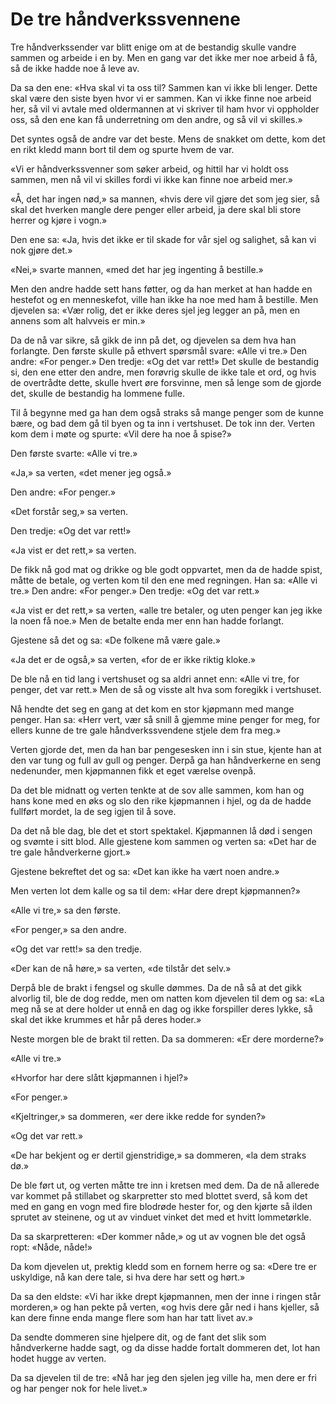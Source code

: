 # De tre håndverkssvennene

Tre håndverkssender var blitt enige om at de bestandig skulle vandre sammen og arbeide i en by. Men en gang var det ikke mer noe arbeid å få, så de ikke hadde noe å leve av.

Da sa den ene: «Hva skal vi ta oss til? Sammen kan vi ikke bli lenger. Dette skal være den siste byen hvor vi er sammen. Kan vi ikke finne noe arbeid her, så vil vi avtale med oldermannen at vi skriver til ham hvor vi oppholder oss, så den ene kan få underretning om den andre, og så vil vi skilles.»

Det syntes også de andre var det beste. Mens de snakket om dette, kom det en rikt kledd mann bort til dem og spurte hvem de var.

«Vi er håndverkssvenner som søker arbeid, og hittil har vi holdt oss sammen, men nå vil vi skilles fordi vi ikke kan finne noe arbeid mer.»

«Å, det har ingen nød,» sa mannen, «hvis dere vil gjøre det som jeg sier, så skal det hverken mangle dere penger eller arbeid, ja dere skal bli store herrer og kjøre i vogn.»

Den ene sa: «Ja, hvis det ikke er til skade for vår sjel og salighet, så kan vi nok gjøre det.»

«Nei,» svarte mannen, «med det har jeg ingenting å bestille.»

Men den andre hadde sett hans føtter, og da han merket at han hadde en hestefot og en menneskefot, ville han ikke ha noe med ham å bestille. Men djevelen sa: «Vær rolig, det er ikke deres sjel jeg legger an på, men en annens som alt halvveis er min.»

Da de nå var sikre, så gikk de inn på det, og djevelen sa dem hva han forlangte. Den første skulle på ethvert spørsmål svare: «Alle vi tre.» Den andre: «For penger.» Den tredje: «Og det var rett!» Det skulle de bestandig si, den ene etter den andre, men forøvrig skulle de ikke tale et ord, og hvis de overtrådte dette, skulle hvert øre forsvinne, men så lenge som de gjorde det, skulle de bestandig ha lommene fulle.

Til å begynne med ga han dem også straks så mange penger som de kunne bære, og bad dem gå til byen og ta inn i vertshuset. De tok inn der. Verten kom dem i møte og spurte: «Vil dere ha noe å spise?»

Den første svarte: «Alle vi tre.»

«Ja,» sa verten, «det mener jeg også.»

Den andre: «For penger.»

«Det forstår seg,» sa verten.

Den tredje: «Og det var rett!»

«Ja vist er det rett,» sa verten.

De fikk nå god mat og drikke og ble godt oppvartet, men da de hadde spist, måtte de betale, og verten kom til den ene med regningen. Han sa: «Alle vi tre.» Den andre: «For penger.» Den tredje: «Og det var rett.»

«Ja vist er det rett,» sa verten, «alle tre betaler, og uten penger kan jeg ikke la noen få noe.» Men de betalte enda mer enn han hadde forlangt.

Gjestene så det og sa: «De folkene må være gale.»

«Ja det er de også,» sa verten, «for de er ikke riktig kloke.»

De ble nå en tid lang i vertshuset og sa aldri annet enn: «Alle vi tre, for penger, det var rett.» Men de så og visste alt hva som foregikk i vertshuset.

Nå hendte det seg en gang at det kom en stor kjøpmann med mange penger. Han sa: «Herr vert, vær så snill å gjemme mine penger for meg, for ellers kunne de tre gale håndverkssvendene stjele dem fra meg.»

Verten gjorde det, men da han bar pengesesken inn i sin stue, kjente han at den var tung og full av gull og penger. Derpå ga han håndverkerne en seng nedenunder, men kjøpmannen fikk et eget værelse ovenpå.

Da det ble midnatt og verten tenkte at de sov alle sammen, kom han og hans kone med en øks og slo den rike kjøpmannen i hjel, og da de hadde fullført mordet, la de seg igjen til å sove.

Da det nå ble dag, ble det et stort spektakel. Kjøpmannen lå død i sengen og svømte i sitt blod. Alle gjestene kom sammen og verten sa: «Det har de tre gale håndverkerne gjort.»

Gjestene bekreftet det og sa: «Det kan ikke ha vært noen andre.»

Men verten lot dem kalle og sa til dem: «Har dere drept kjøpmannen?»

«Alle vi tre,» sa den første.

«For penger,» sa den andre.

«Og det var rett!» sa den tredje.

«Der kan de nå høre,» sa verten, «de tilstår det selv.»

Derpå ble de brakt i fengsel og skulle dømmes. Da de nå så at det gikk alvorlig til, ble de dog redde, men om natten kom djevelen til dem og sa: «La meg nå se at dere holder ut ennå en dag og ikke forspiller deres lykke, så skal det ikke krummes et hår på deres hoder.»

Neste morgen ble de brakt til retten. Da sa dommeren: «Er dere morderne?»

«Alle vi tre.»

«Hvorfor har dere slått kjøpmannen i hjel?»

«For penger.»

«Kjeltringer,» sa dommeren, «er dere ikke redde for synden?»

«Og det var rett.»

«De har bekjent og er dertil gjenstridige,» sa dommeren, «la dem straks dø.»

De ble ført ut, og verten måtte tre inn i kretsen med dem. Da de nå allerede var kommet på stillabet og skarpretter sto med blottet sverd, så kom det med en gang en vogn med fire blodrøde hester for, og den kjørte så ilden sprutet av steinene, og ut av vinduet vinket det med et hvitt lommetørkle.

Da sa skarpretteren: «Der kommer nåde,» og ut av vognen ble det også ropt: «Nåde, nåde!»

Da kom djevelen ut, prektig kledd som en fornem herre og sa: «Dere tre er uskyldige, nå kan dere tale, si hva dere har sett og hørt.»

Da sa den eldste: «Vi har ikke drept kjøpmannen, men der inne i ringen står morderen,» og han pekte på verten, «og hvis dere går ned i hans kjeller, så kan dere finne enda mange flere som han har tatt livet av.»

Da sendte dommeren sine hjelpere dit, og de fant det slik som håndverkerne hadde sagt, og da disse hadde fortalt dommeren det, lot han hodet hugge av verten.

Da sa djevelen til de tre: «Nå har jeg den sjelen jeg ville ha, men dere er fri og har penger nok for hele livet.»

